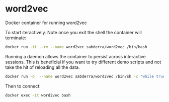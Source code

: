# word2vec
Docker container for running word2vec


To start iteractively. Note once you exit the shell the container will terminate:

```bash
docker run -it --rm --name word2vec sabderra/word2vec /bin/bash
```

Running a daemon allows the container to persist across interactive sessions. This is beneficial if you want to try different demo scripts and not take the hit of reloading all the data. 

```bash
docker run -d  --name word2vec sabderra/word2vec /bin/sh -c "while true; do sleep 300; done"
```

Then to connect:

```bash
docker exec -it word2vec bash
```
